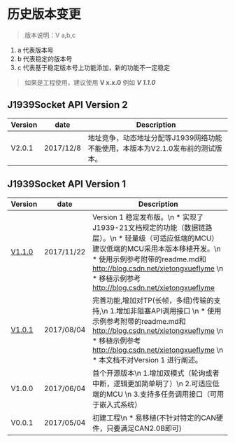 ﻿
# 历史版本变更 


> 版本说明：V a,b,c
 1. a 代表版本号
 2. b 代表稳定的版本号
 3. c 代表基于稳定版本号上功能添加，新的功能不一定稳定

> 如果是工程使用，建议使用 **V x.x.0**  例如 ***V 1.1.0***

## J1939Socket API Version 2 

Version  | date |Description
------------- | ------------- | -------------
V2.0.1  |2017/12/8| 地址竞争，动态地址分配等J1939网络功能不能使用，本版本为V2.1.0发布前的测试版本。


## J1939Socket API Version 1   

Version  | date | Description
------------- | ------------- | -------------
[V1.1.0]  | 2017/11/22 | Version 1 稳定发布版。\n * 实现了J1939-21文档规定的功能（数据链路层）。\n * 轻量级（可适应低端的MCU）建议低端的MCU采用本版本移植开发。\n * 使用示例参考附带的readme.md和<http://blog.csdn.net/xietongxueflyme> \n * 移植示例参考 <http://blog.csdn.net/xietongxueflyme> 
[V1.0.1]  | 2017/08/04 | 完善功能,增加对TP(长帧，多组)传输的支持,\n 1.增加非阻塞API调用接口 \n * 使用示例参考附带的readme.md和<http://blog.csdn.net/xietongxueflyme> \n * 移植示例参考 <http://blog.csdn.net/xietongxueflyme> \n * 本文档不对Version 1 进行阐述。
V1.0.0  | 2017/06/04 | 首个开源版本\n 1.增加双模式（轮询或者中断，逻辑更加简单明了）\n 2.可适应低端的MCU \n 3.支持多任务调用接口（可用于嵌入式系统）
V0.0.1  | 2017/05/04 | 初建工程\n * 易移植(不针对特定的CAN硬件，只要满足CAN2.0B即可)

[V1.1.0]: https://github.com/XeiTongXueFlyMe/J1939/releases/tag/v1.1.0  "V1.1.0下载地址"
[V1.0.1]: https://github.com/XeiTongXueFlyMe/J1939/releases/tag/V1.01  "V1.0.1下载地址" 
[V2.0.1]: https://github.com/XeiTongXueFlyMe/J1939/releases  "V2.0.1下载地址"


